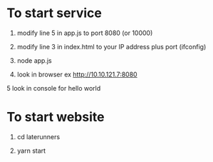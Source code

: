 To start service
================

1. modify line 5 in app.js to port 8080 (or 10000)

2. modify line 3 in index.html to your IP address plus port (ifconfig)

3. node app.js

4. look in browser ex http://10.10.121.7:8080

5 look in console for hello world

To start website
================

1. cd laterunners

2. yarn start